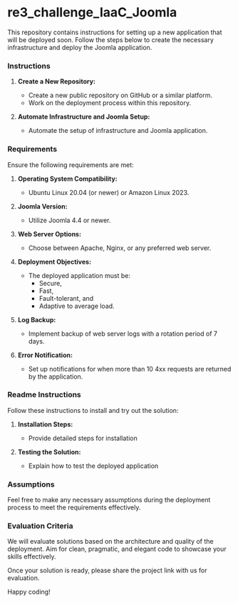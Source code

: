 # re3_challenge_IaaC_Joomla

This repository contains instructions for setting up a new application that will be deployed soon. Follow the steps below to create the necessary infrastructure and deploy the Joomla application.

### Instructions

1. **Create a New Repository:**
   - Create a new public repository on GitHub or a similar platform.
   - Work on the deployment process within this repository.

2. **Automate Infrastructure and Joomla Setup:**
   - Automate the setup of infrastructure and Joomla application.

### Requirements

Ensure the following requirements are met:

1. **Operating System Compatibility:**
   - Ubuntu Linux 20.04 (or newer) or Amazon Linux 2023.

2. **Joomla Version:**
   - Utilize Joomla 4.4 or newer.

3. **Web Server Options:**
   - Choose between Apache, Nginx, or any preferred web server.

4. **Deployment Objectives:**
   - The deployed application must be:
     - Secure,
     - Fast,
     - Fault-tolerant, and
     - Adaptive to average load.

5. **Log Backup:**
   - Implement backup of web server logs with a rotation period of 7 days.

6. **Error Notification:**
   - Set up notifications for when more than 10 4xx requests are returned by the application.

### Readme Instructions

Follow these instructions to install and try out the solution:

1. **Installation Steps:**
   - Provide detailed steps for installation

2. **Testing the Solution:**
   - Explain how to test the deployed application

### Assumptions

Feel free to make any necessary assumptions during the deployment process to meet the requirements effectively.

### Evaluation Criteria

We will evaluate solutions based on the architecture and quality of the deployment. Aim for clean, pragmatic, and elegant code to showcase your skills effectively.

Once your solution is ready, please share the project link with us for evaluation.

Happy coding!
